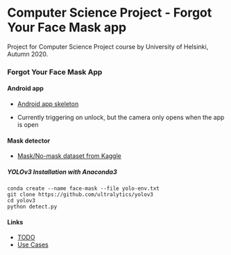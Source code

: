 # Computer Science Project - Forgot Your Face Mask app

Project for Computer Science Project course by University of Helsinki, Autumn 2020.

### Forgot Your Face Mask App

#### Android app
- [Android app skeleton](AndroidApp/)

- Currently triggering on unlock, but the camera only opens when the app is open

#### Mask detector

- [Mask/No-mask dataset from Kaggle](https://www.kaggle.com/alexandralorenzo/maskdetection)

##### YOLOv3 Installation with Anaconda3

```
conda create --name face-mask --file yolo-env.txt
git clone https://github.com/ultralytics/yolov3
cd yolov3
python detect.py
````

#### Links

- [TODO](doc/TODO.md)
- [Use Cases](doc/Use_Cases.md)

